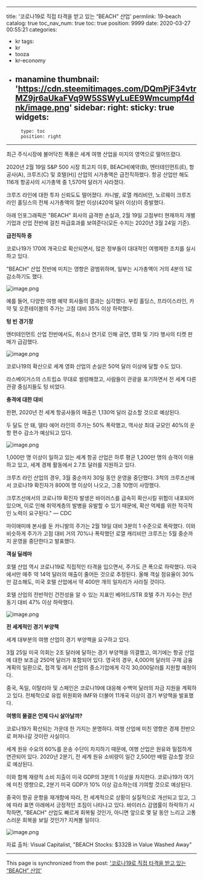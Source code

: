 
---
title: '코로나19로 직접 타격을 받고 있는 “BEACH” 산업'
permlink: 19-beach
catalog: true
toc_nav_num: true
toc: true
position: 9999
date: 2020-03-27 00:55:21
categories:
- kr
tags:
- kr
- tooza
- kr-economy
- manamine
thumbnail: 'https://cdn.steemitimages.com/DQmPjF34vtrMZ9jr6aUkaFVq9W5SSWyLuEE9Wmcumpf4dnk/image.png'
sidebar:
    right:
        sticky: true
widgets:
    -
        type: toc
        position: right
---


최근 주식시장에 불어닥친 폭풍은 세계 여행 산업을 미지의 영역으로 떨어뜨렸다.

 

2020년 2월 19일 S&P 500 시장 최고치 이후, BEACH[예약(B), 엔터테인먼트(E), 항공사(A), 크루즈(C) 및 호텔(H)] 산업의 시가총액은 급전직하했다. 항공 산업만 해도 116개 항공사의 시가총액 중 1,570억 달러가 사라졌다.

 

크루즈 라인에 대한 투자 신뢰도도 떨어졌다. 카니발, 로열 캐리비안, 노르웨이 크루즈 라인 홀딩스의 전체 시가총액의 절반 이상(420억 달러 이상)이 증발했다.

 

아래 인포그래픽은 "BEACH" 회사의 급격한 손실과, 2월 19일 고점부터 현재까지 개별 기업과 산업 전반에 걸친 파급효과를 보여준다(모든 수치는 2020년 3월 24일 기준).

  

**급전직하 중** 

 

코로나19가 170여 개국으로 확산되면서, 많은 정부들이 대대적인 여행제한 조치를 실시하고 있다.

 

"BEACH" 산업 전반에 미치는 영향은 광범위하며, 일부는 시가총액이 거의 4분의 1로 감소하기도 했다. 


![image.png](https://cdn.steemitimages.com/DQmPjF34vtrMZ9jr6aUkaFVq9W5SSWyLuEE9Wmcumpf4dnk/image.png)

예를 들어, 다양한 여행 예약 회사들의 결과는 심각했다. 부킹 홀딩스, 프라이스라인, 카약 및 오픈테이블의 주가는 고점 대비 35% 이상 하락했다.

 

**텅 빈 경기장**

 

엔터테인먼트 산업 전반에서도, 취소나 연기로 인해 공연, 영화 및 기타 행사의 티켓 판매가 급감했다. 


![image.png](https://cdn.steemitimages.com/DQmb57XaRBJJ832f4ZNGCfrj9qaW8Uq7qoFNGvU9zLNhcap/image.png)

코로나19의 확산으로 세계 영화 산업의 손실은 50억 달러 이상에 달할 수도 있다.

 

라스베이거스의 스트립쇼 무대로 썰렁해졌고, 사람들이 관광을 포기하면서 전 세계 다른 관광 중심지들도 텅 비었다. 

 

**충격에 대한 대비**

 

한편, 2020년 전 세계 항공사들의 매출은 1,130억 달러 감소할 것으로 예상된다.

 

두 달도 안 돼, 델타 에어 라인의 주가는 50% 폭락했고, 역사상 최대 규모인 40%의 운항 편수 감소가 예상되고 있다.


![image.png](https://cdn.steemitimages.com/DQmfYz3ZrPLmEqSUYsr6RvQgkvHAw3MYczPKnxR5e4eKfzp/image.png)
 
1,000만 명 이상이 일하고 있는 세계 항공 산업은 하루 평균 1,200만 명의 승객이 이용하고 있고, 세계 경제 활동에서 2.7조 달러를 지원하고 있다.

 

크루즈 라인 산업의 경우, 3월 중순까지 30일 동안 운영을 중단했다. 3척의 크루즈선에서 코로나19 확진자가 800여 명 이상이 나오고, 그중 10명이 사망했다.

 

크루즈선에서의 코로나19 확진자 발생은 바이러스를 급속히 확산시킬 위험이 내포되어 있으며, 이로 인해 취약계층의 발병을 유발할 수 있기 때문에, 확산 억제를 위한 적극적인 노력이 요구된다." — CDC

 

마이애미에 본사를 둔 카니발의 주가는 2월 19일 대비 3분의 1 수준으로 폭락했다. 이와 비슷하게 주가가 고점 대비 거의 70%나 폭락했던 로열 캐리비안 크루즈는 5월 중순까지 운영을 중단한다고 발표했다.

 

**객실 딜레마**

 

호텔 산업 역시 코로나19로 직접적인 타격을 입으면서, 주가도 큰 폭으로 하락했다. 미국에서만 매주 약 14억 달러의 매출이 줄어든 것으로 추정된다. 올해 객실 점유율이 30%만 감소해도, 미국 호텔 산업에서 약 400만 개의 일자리가 사라질 것이다.

 

호텔 산업의 전반적인 건전성을 알 수 있는 지표인 베어드/STR 호텔 주가 지수는 전년 동기 대비 47% 이상 하락했다.


![image.png](https://cdn.steemitimages.com/DQmQruHcDaNww7d74taz73daMF6C2pBsZWDpJJ732kZfVJJ/image.png)

**전 세계적인 경기 부양책**

 

세계 대부분의 여행 산업이 경기 부양책을 요구하고 있다.

 

3월 25일 미국 의회는 2조 달러에 달하는 경기 부양책을 의결했고, 여기에는 항공 산업에 대한 보조금 250억 달러가 포함되어 있다. 영국의 경우, 4,000억 달러의 구제 금융 계획의 일환으로, 접객 및 레저 산업의 중소기업에게 각각 30,000달러를 지원할 예정이다.

 

중국, 독일, 이탈리아 및 스페인은 코로나19에 대응해 수백억 달러의 자금 지원을 계획하고 있다. 전체적으로 유럽 위원회와 IMF와 더불어 11개국 이상이 경기 부양책을 발표했다.

 

**여행의 물결은 언제 다시 살아날까?**

 

코로나19가 확산되는 가운데 한 가지는 분명하다. 여행 산업에 미친 영향은 경제 전반으로 퍼져나갈 것이란 사실이다.

 

세계 원유 수요의 60%를 운송 수단이 차지하기 때문에, 여행 산업은 원유와 밀접하게 연관되어 있다. 2020년 2분기, 전 세계 원유 소비량이 일간 2,500만 배럴 감소할 것으로 예상된다.

 

이와 함께 재량적 소비 지출이 미국 GDP의 3분의 1 이상을 차지한다. 코로나19가 여기에 미친 영향으로, 2분기 미국 GDP가 10% 이상 감소하는데 기여할 것으로 예상된다.

 

중국이 항공 운항을 재개함에 따라, 전 세계적으로 상황이 실질적으로 개선되고 있고, 그에 따라 표면 아래에서 긍정적인 조짐이 나타나고 있다. 바이러스 감염률이 하락하기 시작하면, "BEACH" 산업도 빠르게 회복될 것인가, 아니면 앞으로 몇 달 동안 느리고 고통스러운 회복을 보일 것인가? 지켜볼 일이다.


![image.png](https://cdn.steemitimages.com/DQmPX1WuMEeSkGxJutCQnYUrcY6a2ADmqz7Yc8DSbt1ScfF/image.png)

자료 출처: Visual Capitalist, "BEACH Stocks: $332B in Value Washed Away"

- - -

This page is synchronized from the post: ['코로나19로 직접 타격을 받고 있는 “BEACH” 산업'](https://steemit.com/@pius.pius/19-beach)
